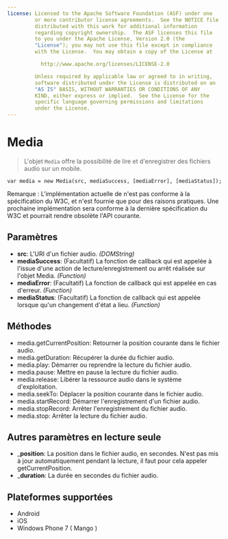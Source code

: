 ```yaml
---
license: Licensed to the Apache Software Foundation (ASF) under one
         or more contributor license agreements.  See the NOTICE file
         distributed with this work for additional information
         regarding copyright ownership.  The ASF licenses this file
         to you under the Apache License, Version 2.0 (the
         "License"); you may not use this file except in compliance
         with the License.  You may obtain a copy of the License at

           http://www.apache.org/licenses/LICENSE-2.0

         Unless required by applicable law or agreed to in writing,
         software distributed under the License is distributed on an
         "AS IS" BASIS, WITHOUT WARRANTIES OR CONDITIONS OF ANY
         KIND, either express or implied.  See the License for the
         specific language governing permissions and limitations
         under the License.
---
```


Media
=====

> L'objet `Media` offre la possibilité de lire et d'enregistrer des fichiers audio sur un mobile. 

    var media = new Media(src, mediaSuccess, [mediaError], [mediaStatus]);


Remarque : L'implémentation actuelle de n'est pas conforme à la spécification du W3C, et n'est fournie que pour des raisons pratiques.  Une prochaine implémentation sera conforme à la dernière spécification du W3C et pourrait rendre obsolète l'API courante.

Paramètres
----------

- __src__: L'URI d'un fichier audio. _(DOMString)_
- __mediaSuccess__: (Facultatif) La fonction de callback qui est appelée à l'issue d'une action de lecture/enregistrement ou arrêt réalisée sur l'objet Media. _(Function)_
- __mediaError__: (Facultatif) La fonction de callback qui est appelée en cas d'erreur. _(Function)_
- __mediaStatus__: (Facultatif) La fonction de callback qui est appelée lorsque qu'un changement d'état a lieu. _(Function)_

Méthodes
--------

- media.getCurrentPosition: Retourner la position courante dans le fichier audio.
- media.getDuration: Récupérer la durée du fichier audio.
- media.play: Démarrer ou reprendre la lecture du fichier audio.
- media.pause: Mettre en pause la lecture du fichier audio.
- media.release: Libérer la ressource audio dans le système d'exploitation.
- media.seekTo: Déplacer la position courante dans le fichier audio.
- media.startRecord: Démarrer l'enregistrement d'un fichier audio.
- media.stopRecord: Arrêter l'enregistrement du fichier audio.
- media.stop: Arrêter la lecture du fichier audio.

Autres paramètres en lecture seule
----------------------------------

- ___position__: La position dans le fichier audio, en secondes.  N'est pas mis à jour automatiquement pendant la lecture, il faut pour cela appeler getCurrentPosition.
- ___duration__: La durée en secondes du fichier audio.

Plateformes supportées
----------------------

- Android
- iOS
- Windows Phone 7 ( Mango )

